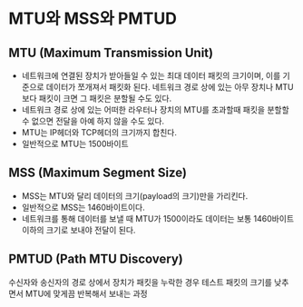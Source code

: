 # MTU와 MSS와 PMTUD

## MTU (Maximum Transmission Unit)

- 네트워크에 연결된 장치가 받아들일 수 있는 최대 데이터 패킷의 크기이며, 이를 기준으로 데이터가 쪼개져서 패킷화 된다. 네트워크 경로 상에 있는 아무 장치나 MTU보다 패킷이 크면 그 패킷은 분할될 수도 있다.
- 네트워크 경로 상에 있는 어떠한 라우터나 장치의 MTU를 초과할때 패킷을 분할할 수 없으면 전달을 아예 하지 않을 수도 있다.
- MTU는 IP헤더와 TCP헤더의 크기까지 합친다.
- 일반적으로 MTU는 1500바이트

## MSS (Maximum Segment Size)

- MSS는 MTU와 달리 데이터의 크기(payload의 크기)만을 가리킨다.
- 일반적으로 MSS는 1460바이트이다.
- 네트워크를 통해 데이터를 보낼 때 MTU가 1500이라도 데이터는 보통 1460바이트 이하의 크기로 보내야 전달이 된다.

## PMTUD (Path MTU Discovery)

수신자와 송신자의 경로 상에서 장치가 패킷을 누락한 경우 테스트 패킷의 크기를 낮추면서 MTU에 맞게끔 반복해서 보내는 과정
